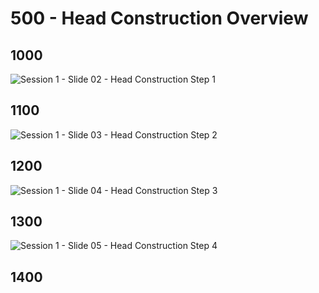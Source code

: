 # 500 - Head Construction Overview

## 1000
![Session 1 - Slide 02 - Head Construction Step 1](https://user-images.githubusercontent.com/1499433/134195548-711e2824-593a-4551-b67a-17bf6468ce9a.png)

## 1100
![Session 1 - Slide 03 - Head Construction Step 2](https://user-images.githubusercontent.com/1499433/134195829-cd92c8ba-74f8-48e7-9302-857213cc93eb.png)

## 1200
![Session 1 - Slide 04 - Head Construction Step 3](https://user-images.githubusercontent.com/1499433/134196128-78d306ab-088c-46d6-a1d1-50bdb7139c7b.png)

## 1300
![Session 1 - Slide 05 - Head Construction Step 4](https://user-images.githubusercontent.com/1499433/134196311-b144264d-a858-455b-842e-0e2ff01aa776.png)

## 1400

